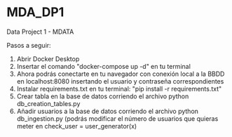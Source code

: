 # MDA_DP1
Data Project 1 - MDATA

Pasos a seguir:
1. Abrir Docker Desktop
2. Insertar el comando "docker-compose up -d" en tu terminal
3. Ahora podrás conectarte en tu navegador con conexión local a la BBDD en localhost:8080 insertando el usuario y contraseña correspondientes 
4. Instalar requirements.txt en tu terminal: "pip install -r requirements.txt"
5. Crear tabla en la base de datos corriendo el archivo python db_creation_tables.py
6. Añadir usuarios a la base de datos corriendo el archivo python db_ingestion.py (podrás modificar el número de usuarios que quieras meter en check_user = user_generator(x)
